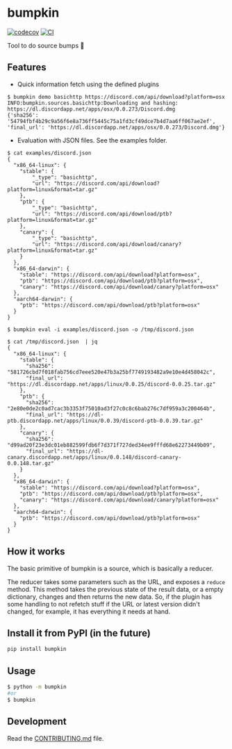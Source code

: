 # bumpkin

[![codecov](https://codecov.io/gh/lucasew/bumpkin/branch/main/graph/badge.svg?token=bumpkin_token_here)](https://codecov.io/gh/lucasew/bumpkin)
[![CI](https://github.com/lucasew/bumpkin/actions/workflows/main.yml/badge.svg)](https://github.com/lucasew/bumpkin/actions/workflows/main.yml)

Tool to do source bumps :jack_o_lantern:

## Features
- Quick information fetch using the defined plugins
```shell
$ bumpkin demo basichttp https://discord.com/api/download?platform=osx
INFO:bumpkin.sources.basichttp:Downloading and hashing: https://dl.discordapp.net/apps/osx/0.0.273/Discord.dmg
{'sha256': '54794fbf4b29c9a56f6e8a736ff5445c75a1fd3cf49dce7b4d7aa6ff067ae2ef', 'final_url': 'https://dl.discordapp.net/apps/osx/0.0.273/Discord.dmg'}
```

- Evaluation with JSON files. See the examples folder.

```shell
$ cat examples/discord.json 
{
  "x86_64-linux": {
    "stable": {
        "_type": "basichttp",
        "url": "https://discord.com/api/download?platform=linux&format=tar.gz"
    },
    "ptb": {
        "_type": "basichttp",
        "url": "https://discord.com/api/download/ptb?platform=linux&format=tar.gz"
    },
    "canary": {
        "_type": "basichttp",
        "url": "https://discord.com/api/download/canary?platform=linux&format=tar.gz"
    }
  },
  "x86_64-darwin": {
    "stable": "https://discord.com/api/download?platform=osx",
    "ptb": "https://discord.com/api/download/ptb?platform=osx",
    "canary": "https://discord.com/api/download/canary?platform=osx"
  },
  "aarch64-darwin": {
    "ptb": "https://discord.com/api/download/ptb?platform=osx"
  }
}

$ bumpkin eval -i examples/discord.json -o /tmp/discord.json 

$ cat /tmp/discord.json  | jq
{
  "x86_64-linux": {
    "stable": {
      "sha256": "581726cbd7f018fab756cd7eee520e47b3a25bf7749193482a9e10e4d458042c",
      "final_url": "https://dl.discordapp.net/apps/linux/0.0.25/discord-0.0.25.tar.gz"
    },
    "ptb": {
      "sha256": "2e80e0de2c0ad7cac3b3353f75010ad3f27c0c8c6bab276c7df959a3c200464b",
      "final_url": "https://dl-ptb.discordapp.net/apps/linux/0.0.39/discord-ptb-0.0.39.tar.gz"
    },
    "canary": {
      "sha256": "d99ad20f23e3dc01eb882599fdb6f7d371f727ded34ee9fffd68e62273449b09",
      "final_url": "https://dl-canary.discordapp.net/apps/linux/0.0.148/discord-canary-0.0.148.tar.gz"
    }
  },
  "x86_64-darwin": {
    "stable": "https://discord.com/api/download?platform=osx",
    "ptb": "https://discord.com/api/download/ptb?platform=osx",
    "canary": "https://discord.com/api/download/canary?platform=osx"
  },
  "aarch64-darwin": {
    "ptb": "https://discord.com/api/download/ptb?platform=osx"
  }
}

```

## How it works
The basic primitive of bumpkin is a source, which is basically a reducer.

The reducer takes some parameters such as the URL, and exposes a `reduce` method. This method takes the previous state of the result data, or a empty dictionary, changes and then returns the new data. So, if the plugin has some handling to not refetch stuff if the URL or latest version didn't changed, for example, it has everything it needs at hand.

## Install it from PyPI (in the future)

```bash
pip install bumpkin
```

## Usage

```bash
$ python -m bumpkin
#or
$ bumpkin
```

## Development

Read the [CONTRIBUTING.md](CONTRIBUTING.md) file.


